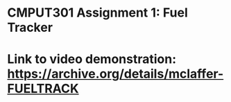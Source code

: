 # CMPUT301 Assignment 1: Fuel Tracker
# Link to video demonstration: https://archive.org/details/mclaffer-FUELTRACK
